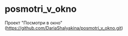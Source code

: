# posmotri_v_okno
Проект "Посмотри в окно"
(https://github.com/DariaShalyakina/posmotri_v_okno.git)
